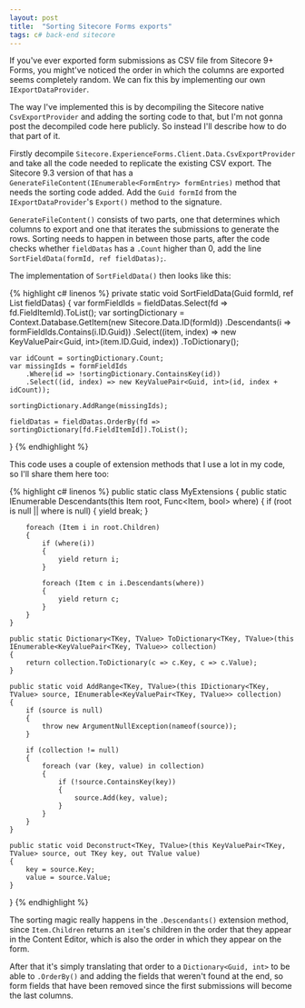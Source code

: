 ```yaml
---
layout: post
title:  "Sorting Sitecore Forms exports"
tags: c# back-end sitecore
---
```


If you've ever exported form submissions as CSV file from Sitecore 9+ Forms, you might've noticed the order in which the columns are exported seems completely random. We can fix this by implementing our own `IExportDataProvider`.

The way I've implemented this is by decompiling the Sitecore native `CsvExportProvider` and adding the sorting code to that, but I'm not gonna post the decompiled code here publicly. So instead I'll describe how to do that part of it.

Firstly decompile `Sitecore.ExperienceForms.Client.Data.CsvExportProvider` and take all the code needed to replicate the existing CSV export. The Sitecore 9.3 version of that has a `GenerateFileContent(IEnumerable<FormEntry> formEntries)` method that needs the sorting code added. Add the `Guid formId` from the `IExportDataProvider`'s `Export()` method to the signature.

`GenerateFileContent()` consists of two parts, one that determines which columns to export and one that iterates the submissions to generate the rows. Sorting needs to happen in between those parts, after the code checks whether `fieldDatas` has a `.Count` higher than 0, add the line `SortFieldData(formId, ref fieldDatas);`.

The implementation of `SortFieldData()` then looks like this:

{% highlight c# linenos %}
private static void SortFieldData(Guid formId, ref List<FieldData> fieldDatas)
{
	var formFieldIds = fieldDatas.Select(fd => fd.FieldItemId).ToList();
	var sortingDictionary = Context.Database.GetItem(new Sitecore.Data.ID(formId))
		.Descendants(i => formFieldIds.Contains(i.ID.Guid))
		.Select((item, index) => new KeyValuePair<Guid, int>(item.ID.Guid, index))
		.ToDictionary();

	var idCount = sortingDictionary.Count;
	var missingIds = formFieldIds
		.Where(id => !sortingDictionary.ContainsKey(id))
		.Select((id, index) => new KeyValuePair<Guid, int>(id, index + idCount));

	sortingDictionary.AddRange(missingIds);

	fieldDatas = fieldDatas.OrderBy(fd => sortingDictionary[fd.FieldItemId]).ToList();
}
{% endhighlight %}

This code uses a couple of extension methods that I use a lot in my code, so I'll share them here too:

{% highlight c# linenos %}
public static class MyExtensions
{
	public static IEnumerable<Item> Descendants(this Item root, Func<Item, bool> where)
	{
		if (root is null || where is null)
		{
			yield break;
		}

		foreach (Item i in root.Children)
		{
			if (where(i))
			{
				yield return i;
			}

			foreach (Item c in i.Descendants(where))
			{
				yield return c;
			}
		}
	}

	public static Dictionary<TKey, TValue> ToDictionary<TKey, TValue>(this IEnumerable<KeyValuePair<TKey, TValue>> collection)
	{
		return collection.ToDictionary(c => c.Key, c => c.Value);
	}

	public static void AddRange<TKey, TValue>(this IDictionary<TKey, TValue> source, IEnumerable<KeyValuePair<TKey, TValue>> collection)
	{
		if (source is null)
		{
			throw new ArgumentNullException(nameof(source));
		}

		if (collection != null)
		{
			foreach (var (key, value) in collection)
			{
				if (!source.ContainsKey(key))
				{
					source.Add(key, value);
				}
			}
		}
	}

	public static void Deconstruct<TKey, TValue>(this KeyValuePair<TKey, TValue> source, out TKey key, out TValue value)
	{
		key = source.Key;
		value = source.Value;
	}
}
{% endhighlight %}

The sorting magic really happens in the `.Descendants()` extension method, since `Item.Children` returns an `item`'s children in the order that they appear in the Content Editor, which is also the order in which they appear on the form.

After that it's simply translating that order to a `Dictionary<Guid, int>` to be able to `.OrderBy()` and adding the fields that weren't found at the end, so form fields that have been removed since the first submissions will become the last columns.
